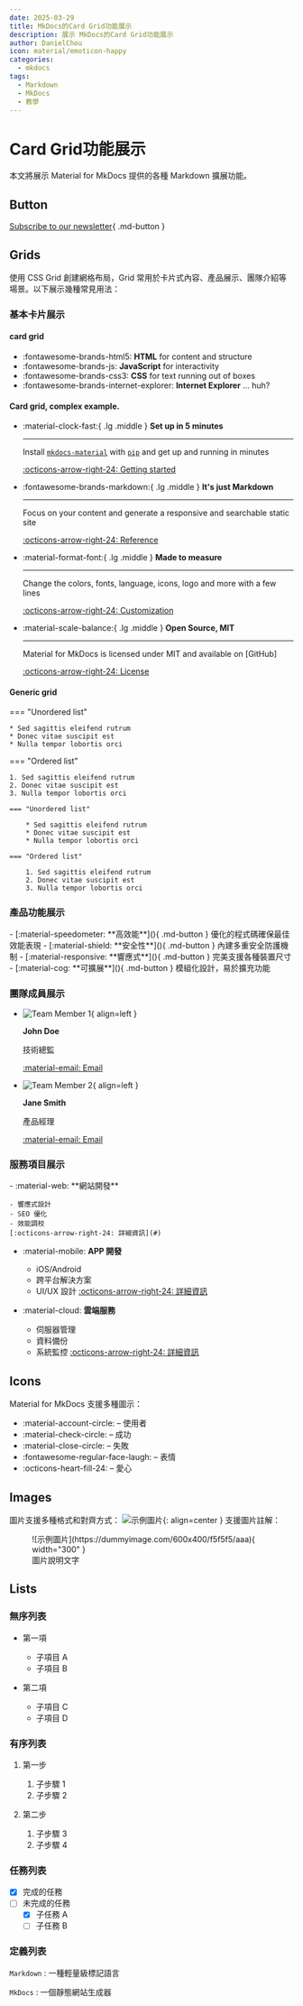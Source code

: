 ```yaml
---
date: 2025-03-29
title: MkDocs的Card Grid功能展示
description: 展示 MkDocs的Card Grid功能展示
author: DanielChou
icon: material/emoticon-happy
categories:
  - mkdocs
tags:
  - Markdown
  - MkDocs
  - 教學
---
```


# Card Grid功能展示

本文將展示 Material for MkDocs 提供的各種 Markdown 擴展功能。

<!-- more -->

## Button

[Subscribe to our newsletter](#){ .md-button }

## Grids

使用 CSS Grid 創建網格布局，Grid 常用於卡片式內容、產品展示、團隊介紹等場景。以下展示幾種常見用法：

### 基本卡片展示

#### card grid

<div class="grid cards" markdown>

- :fontawesome-brands-html5: **HTML** for content and structure
- :fontawesome-brands-js: **JavaScript** for interactivity
- :fontawesome-brands-css3: **CSS** for text running out of boxes
- :fontawesome-brands-internet-explorer: **Internet Explorer** ... huh?

</div>



#### Card grid, complex example.

<div class="grid cards" markdown>

-   :material-clock-fast:{ .lg .middle } __Set up in 5 minutes__

    ---

    Install [`mkdocs-material`](#) with [`pip`](#) and get up
    and running in minutes

    [:octicons-arrow-right-24: Getting started](#)

-   :fontawesome-brands-markdown:{ .lg .middle } __It's just Markdown__

    ---

    Focus on your content and generate a responsive and searchable static site

    [:octicons-arrow-right-24: Reference](#)

-   :material-format-font:{ .lg .middle } __Made to measure__

    ---

    Change the colors, fonts, language, icons, logo and more with a few lines

    [:octicons-arrow-right-24: Customization](#)

-   :material-scale-balance:{ .lg .middle } __Open Source, MIT__

    ---

    Material for MkDocs is licensed under MIT and available on [GitHub]

    [:octicons-arrow-right-24: License](#)

</div>



#### Generic grid

<div class="grid" markdown>

=== "Unordered list"

    * Sed sagittis eleifend rutrum
    * Donec vitae suscipit est
    * Nulla tempor lobortis orci

=== "Ordered list"

    1. Sed sagittis eleifend rutrum
    2. Donec vitae suscipit est
    3. Nulla tempor lobortis orci

``` title="Content tabs"
=== "Unordered list"

    * Sed sagittis eleifend rutrum
    * Donec vitae suscipit est
    * Nulla tempor lobortis orci

=== "Ordered list"

    1. Sed sagittis eleifend rutrum
    2. Donec vitae suscipit est
    3. Nulla tempor lobortis orci
```

</div>




### 產品功能展示

<div class="grid" markdown>
- [:material-speedometer: **高效能**](){ .md-button }
  優化的程式碼確保最佳效能表現
- [:material-shield: **安全性**](){ .md-button }
  內建多重安全防護機制
- [:material-responsive: **響應式**](){ .md-button }
  完美支援各種裝置尺寸
- [:material-cog: **可擴展**](){ .md-button }
  模組化設計，易於擴充功能

</div>

### 團隊成員展示

<div class="grid cards" markdown>

-  ![Team Member 1](https://dummyimage.com/150x150/f5f5f5/aaa){ align=left }

    **John Doe**

    技術總監

    [:material-email: Email](#)

-  ![Team Member 2](https://dummyimage.com/150x150/f5f5f5/aaa){ align=left }

    **Jane Smith**

    產品經理

    [:material-email: Email](#)

</div>

### 服務項目展示

<div class="grid cards" markdown>
- :material-web: **網站開發**

    - 響應式設計
    - SEO 優化
    - 效能調校
    [:octicons-arrow-right-24: 詳細資訊](#)

- :material-mobile: **APP 開發**

    - iOS/Android
    - 跨平台解決方案
    - UI/UX 設計
    [:octicons-arrow-right-24: 詳細資訊](#)

- :material-cloud: **雲端服務**

    - 伺服器管理
    - 資料備份
    - 系統監控
    [:octicons-arrow-right-24: 詳細資訊](#)

</div>

## Icons

Material for MkDocs 支援多種圖示：

- :material-account-circle: – 使用者
- :material-check-circle: – 成功
- :material-close-circle: – 失敗
- :fontawesome-regular-face-laugh: – 表情
- :octicons-heart-fill-24: – 愛心


## Images

圖片支援多種格式和對齊方式：
![示例圖片](https://dummyimage.com/600x400/f5f5f5/aaa){: align=center }
支援圖片註解：

<figure markdown>
  ![示例圖片](https://dummyimage.com/600x400/f5f5f5/aaa){ width="300" }
  <figcaption>圖片說明文字</figcaption>
</figure>

## Lists

### 無序列表

- 第一項

  - 子項目 A
  - 子項目 B

- 第二項
  - 子項目 C
  - 子項目 D

### 有序列表

1. 第一步

   1. 子步驟 1
   2. 子步驟 2

2. 第二步
   1. 子步驟 3
   2. 子步驟 4

### 任務列表

- [x] 完成的任務
- [ ] 未完成的任務
  - [x] 子任務 A
  - [ ] 子任務 B

### 定義列表

`Markdown`
: 一種輕量級標記語言

`MkDocs`
: 一個靜態網站生成器
